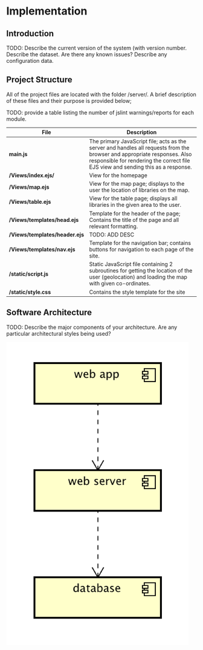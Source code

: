 # Implementation

## Introduction
TODO: Describe the current version of the system (with version number. Describe the dataset. Are there any known issues? Describe any configuration data.

## Project Structure
All of the project files are located with the folder /server/. A brief description of these files and their purpose is provided below;

TODO: provide a table listing the number of jslint warnings/reports for each module.

| File | Description |
| ---- | ------- |
| **main.js** | The primary JavaScript file; acts as the server and handles all requests from the browser and appropriate responses. Also responsible for rendering the correct file EJS view and sending this as a response. |
| **/Views/index.ejs/** | View for the homepage |
| **/Views/map.ejs** | View for the map page; displays to the user the location of libraries on the map. |
| **/Views/table.ejs** | View for the table page; displays all libraries in the given area to the user. |
| **/Views/templates/head.ejs** | Template for the header of the page; Contains the title of the page and all relevant formatting. |
| **/Views/templates/header.ejs** | TODO: ADD DESC |
| **/Views/templates/nav.ejs** | Template for the navigation bar; contains buttons for navigation to each page of the site. |
| **/static/script.js** | Static JavaScript file containing 2 subroutines for getting the location of the user (geolocation) and loading the map with given co-ordinates. | 
| **/static/style.css** | Contains the style template for the site |


## Software Architecture
TODO: Describe the major components of your architecture. Are any particular architectural styles being used?

![Insert your component Diagram here](images/component.png)
